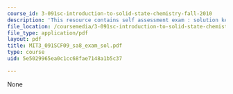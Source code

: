 ```yaml
---
course_id: 3-091sc-introduction-to-solid-state-chemistry-fall-2010
description: 'This resource contains self assessment exam : solution key.'
file_location: /coursemedia/3-091sc-introduction-to-solid-state-chemistry-fall-2010/5e5029965ea0c1cc68fae7148a1b5c37_MIT3_091SCF09_sa8_exam_sol.pdf
file_type: application/pdf
layout: pdf
title: MIT3_091SCF09_sa8_exam_sol.pdf
type: course
uid: 5e5029965ea0c1cc68fae7148a1b5c37

---
```

None
